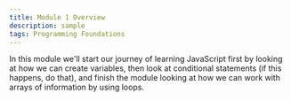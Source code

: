 ```yaml
---
title: Module 1 Overview
description: sample
tags: Programming Foundations
---
```


In this module we'll start our journey of learning JavaScript first by looking at how we can create variables, then look at conditional statements (if this happens, do that), and finish the module looking at how we can work with arrays of information by using loops.
